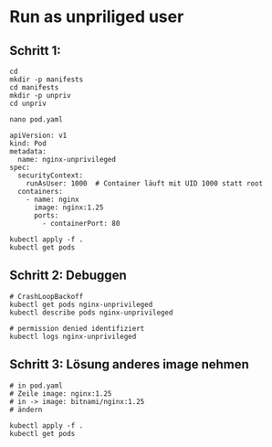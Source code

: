 # Run as unpriliged user 

## Schritt 1:

```
cd
mkdir -p manifests
cd manifests
mkdir -p unpriv
cd unpriv
```

```
nano pod.yaml
```

```
apiVersion: v1
kind: Pod
metadata:
  name: nginx-unprivileged
spec:
  securityContext:
    runAsUser: 1000  # Container läuft mit UID 1000 statt root
  containers:
    - name: nginx
      image: nginx:1.25
      ports:
        - containerPort: 80
```

```
kubectl apply -f .
kubectl get pods
```


## Schritt 2: Debuggen 

```
# CrashLoopBackoff 
kubectl get pods nginx-unprivileged 
kubectl describe pods nginx-unprivileged
```

```
# permission denied identifiziert 
kubectl logs nginx-unprivileged
```

## Schritt 3: Lösung anderes image nehmen 

```
# in pod.yaml
# Zeile image: nginx:1.25
# in -> image: bitnami/nginx:1.25
# ändern
```

```
kubectl apply -f .
kubectl get pods
```
